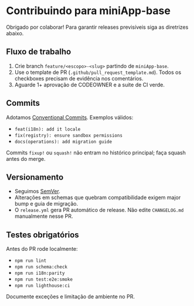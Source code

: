 # Contribuindo para miniApp-base

Obrigado por colaborar! Para garantir releases previsíveis siga as diretrizes abaixo.

## Fluxo de trabalho

1. Crie branch `feature/<escopo>-<slug>` partindo de `miniApp-base`.
2. Use o template de PR (`.github/pull_request_template.md`). Todos os checkboxes precisam de evidência nos comentários.
3. Aguarde 1+ aprovação de CODEOWNER e a suite de CI verde.

## Commits

Adotamos [Conventional Commits](https://www.conventionalcommits.org/en/v1.0.0/). Exemplos válidos:

- `feat(i18n): add it locale`
- `fix(registry): ensure sandbox permissions`
- `docs(operations): add migration guide`

Commits `fixup!` ou `squash!` não entram no histórico principal; faça squash antes do merge.

## Versionamento

- Seguimos [SemVer](https://semver.org/spec/v2.0.0.html).
- Alterações em schemas que quebram compatibilidade exigem major bump e guia de migração.
- O `release.yml` gera PR automático de release. Não edite `CHANGELOG.md` manualmente nesse PR.

## Testes obrigatórios

Antes do PR rode localmente:

- `npm run lint`
- `npm run schema:check`
- `npm run i18n:parity`
- `npm run test:e2e:smoke`
- `npm run lighthouse:ci`

Documente exceções e limitação de ambiente no PR.
